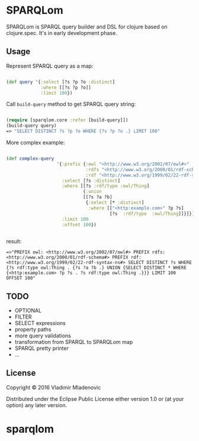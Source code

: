 # SPARQLom

SPARQLom is SPARQL query builder and DSL for clojure based on clojure.spec. It's in early development phase.

## Usage

Represent SPARQL query as a map: 

```clj

(def query '{:select [?s ?p ?o :distinct] 
             :where [[?s ?p ?o]]
             :limit 100})
```

Call `build-query` method to get SPARQL query string:

```clj

(require [sparqlom.core :refer [build-query]])
(build-query query)
=> "SELECT DISTINCT ?s ?p ?o WHERE {?s ?p ?o .} LIMIT 100"
```

More complex example:

```clojure

(def complex-query 
                   '{:prefix {:owl "<http://www.w3.org/2002/07/owl#>"
                              :rdfs "<http://www.w3.org/2000/01/rdf-schema#>"
                              :rdf "<http://www.w3.org/1999/02/22-rdf-syntax-ns#>"}
                     :select [?s :distinct]
                     :where [[?s :rdf/type :owl/Thing]
                             {:union
                             [[?s ?a ?b]
                              {:select [* :distinct]
                               :where [["<http:example.com>" ?p ?s]
                                       [?s  :rdf/type  :owl/Thing]]}]}]
                     :limit 100
                     :offset 100})
                    
```

result:

```
=>"PREFIX owl: <http://www.w3.org/2002/07/owl#> PREFIX rdfs: <http://www.w3.org/2000/01/rdf-schema#> PREFIX rdf: <http://www.w3.org/1999/02/22-rdf-syntax-ns#> SELECT DISTINCT ?s WHERE {?s rdf:type owl:Thing . {?s ?a ?b .} UNION {SELECT DISTINCT * WHERE {<http:example.com> ?p ?s . ?s rdf:type owl:Thing .}}} LIMIT 100 OFFSET 100"
```


## TODO
 
- OPTIONAL
- FILTER
- SELECT expressions
- property paths 
- more query validations
- transformation from SPARQL to SPARQLom map
- SPARQL pretty printer 
- ...

## License

Copyright © 2016 Vladimir Mladenovic

Distributed under the Eclipse Public License either version 1.0 or (at
your option) any later version.
# sparqlom
